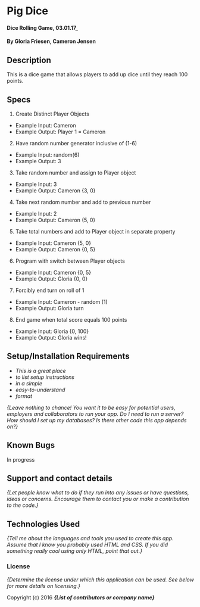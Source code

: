 # Pig Dice

#### Dice Rolling Game, 03.01.17_

#### By Gloria Friesen, Cameron Jensen

## Description

  This is a dice  game that allows players to add up dice until they reach 100 points.

## Specs

1. Create Distinct Player Objects
  * Example Input: Cameron
  * Example Output: Player 1 = Cameron

2. Have random number generator inclusive of (1-6)
  * Example Input: random(6)
  * Example Output: 3

3. Take random number and assign to Player object
  * Example Input: 3
  * Example Output: Cameron {3, 0}

4. Take next random number and add to previous number
  * Example Input: 2
  * Example Output: Cameron {5, 0}

5. Take total numbers and add to Player object in separate property
  * Example Input: Cameron {5, 0}
  * Example Output: Cameron {0, 5}

6. Program with switch between Player objects
  * Example Input: Cameron {0, 5}
  * Example Output: Gloria {0, 0}

7. Forcibly end turn on roll of 1
  * Example Input: Cameron - random (1)
  * Example Output: Gloria turn

8. End game when total score equals 100 points
  * Example Input: Gloria {0, 100}
  * Example Output: Gloria wins!




## Setup/Installation Requirements

* _This is a great place_
* _to list setup instructions_
* _in a simple_
* _easy-to-understand_
* _format_

_{Leave nothing to chance! You want it to be easy for potential users, employers and collaborators to run your app. Do I need to run a server? How should I set up my databases? Is there other code this app depends on?}_

## Known Bugs

In progress

## Support and contact details

_{Let people know what to do if they run into any issues or have questions, ideas or concerns.  Encourage them to contact you or make a contribution to the code.}_

## Technologies Used

_{Tell me about the languages and tools you used to create this app. Assume that I know you probably used HTML and CSS. If you did something really cool using only HTML, point that out.}_

### License

*{Determine the license under which this application can be used.  See below for more details on licensing.}*

Copyright (c) 2016 **_{List of contributors or company name}_**
